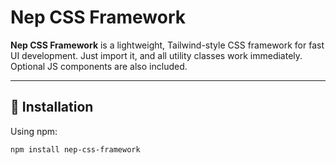 # Nep CSS Framework

**Nep CSS Framework** is a lightweight, Tailwind-style CSS framework for fast UI development. Just import it, and all utility classes work immediately. Optional JS components are also included.

---

## 🚀 Installation

Using npm:

```bash
npm install nep-css-framework

